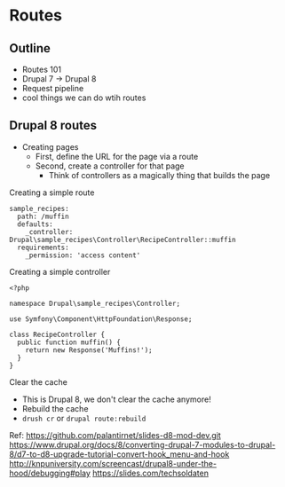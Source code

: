 # Routes

## Outline

* Routes 101
* Drupal 7 -> Drupal 8
* Request pipeline
* cool things we can do wtih routes

## Drupal 8 routes

* Creating pages
  * First, define the URL for the page via a route
  * Second, create a controller for that page
    * Think of controllers as a magically thing that builds the page

Creating a simple route

```
sample_recipes:
  path: /muffin
  defaults:
    _controller: Drupal\sample_recipes\Controller\RecipeController::muffin
  requirements:
    _permission: 'access content'
```

Creating a simple controller

```
<?php

namespace Drupal\sample_recipes\Controller;

use Symfony\Component\HttpFoundation\Response;

class RecipeController {
  public function muffin() {
    return new Response('Muffins!');
  }
}
```

Clear the cache

* This is Drupal 8, we don't clear the cache anymore!
* Rebuild the cache
* `drush cr` or `drupal route:rebuild`


Ref:
https://github.com/palantirnet/slides-d8-mod-dev.git
https://www.drupal.org/docs/8/converting-drupal-7-modules-to-drupal-8/d7-to-d8-upgrade-tutorial-convert-hook_menu-and-hook
http://knpuniversity.com/screencast/drupal8-under-the-hood/debugging#play
https://slides.com/techsoldaten